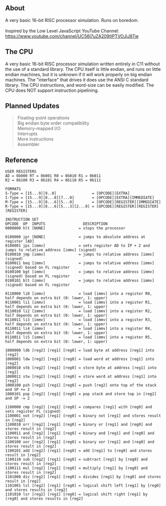 ## About
A very basic 16-bit RISC processor simulation. Runs on boredom.</br>
</br>
Inspired by the Low Level JavaScript YouTube Channel: https://www.youtube.com/channel/UC56l7uZA209tlPTVOJiJ8Tw</br>

## The CPU
A very basic 16-bit RISC processor simulation written entirely in C11 without the use of a standard library. The CPU itself is little endian, and runs on little endian machines, but it is unknown if it will work properly on big endian machines. The "interface" that drives it does use the ANSI C standard library. The CPU instructions, and word-size can be easily modified. The CPU does NOT support instruction pipelining.

## Planned Updates
> Floating-point operations</br>
> Big endian byte order compatibility</br>
> Memory-mapped I/O</br>
> Interrupts</br>
> More instructions</br>
> Assembler</br>

## Reference
```
USER REGISTERS
AD = 0b000 RT = 0b001 R0 = 0b010 R1 = 0b011
R2 = 0b100 R3 = 0b101 R4 = 0b110 R5 = 0b111

FORMATS
S-Type = [15...9][9..0]                = [OPCODE][EXTRA]
I-Type = [15...9][8...8][7...0]        = [OPCODE][EXTRA][IMMEDIATE]
M-Type = [15...9][8...6][5...0]        = [OPCODE][REGISTER][IMMEDIATE]
R-Type = [15...9][8...6][5...3][2...0] = [OPCODE][REGISTER][REGISTER][REGISTER]

INSTRUCTION SET
OPCODE  OP  INPUTS                 DESCRIPTION
0000000 hlt [NONE]               = stops the processor

0100000 jpr [NONE]               = jumps to absolute address at register [AD]
0100001 jps [immv]               = sets register AD to IP + 2 and jumps to relative address [immv] (signed)
0100010 jmp [immv]               = jumps to relative address [immv] (signed)
0100011 beq [immv]               = jumps to relative address [immv] (signed) based on FL register
0100100 bgt [immv]               = jumps to relative address [immv] (signed) based on FL register
0100101 blt [immv]               = jumps to relative address [immv] (signed) based on FL register

0110000 li0 [immv]               = load [immv] into a register R0, half depends on extra bit (0: lower, 1: upper)
0110001 li1 [immv]               = load [immv] into a register R1, half depends on extra bit (0: lower, 1: upper)
0110010 li2 [immv]               = load [immv] into a register R2, half depends on extra bit (0: lower, 1: upper)
0110011 li3 [immv]               = load [immv] into a register R3, half depends on extra bit (0: lower, 1: upper)
0110011 li4 [immv]               = load [immv] into a register R4, half depends on extra bit (0: lower, 1: upper)
0110011 li5 [immv]               = load [immv] into a register R5, half depends on extra bit (0: lower, 1: upper)

1000000 ldb [reg2] [reg1] [reg0] = load byte at address [reg1] into [reg2]
1000001 ldw [reg2] [reg1] [reg0] = load word at address [reg1] into [reg2]
1000010 stb [reg2] [reg1] [reg0] = store byte at address [reg1] into [reg2]
1000011 stw [reg2] [reg1] [reg0] = store word at address [reg1] into [reg2]
1000100 psh [reg2] [reg1] [reg0] = push [reg2] onto top of the stack and SP += 2
1000101 pop [reg2] [reg1] [reg0] = pop stack and store top in [reg2] and SP -= 2

1100000 cmp [reg2] [reg1] [reg0] = compares [reg1] with [reg0] and sets register FL (signed)
1100001 not [reg2] [reg1] [reg0] = binary not [reg1] and stores result in [reg2]
1100010 orr [reg2] [reg1] [reg0] = binary or [reg1] and [reg0] and stores result in [reg2]
1100011 and [reg2] [reg1] [reg0] = binary and [reg1] and [reg0] and stores result in [reg2]
1100100 xor [reg2] [reg1] [reg0] = binary xor [reg1] and [reg0] and stores result in [reg2]
1100101 add [reg2] [reg1] [reg0] = add [reg1] to [reg0] and stores result in [reg2]
1100110 sub [reg2] [reg1] [reg0] = subtract [reg1] by [reg0] and stores result in [reg2]
1100111 mul [reg2] [reg1] [reg0] = multiply [reg1] by [reg0] and stores result in [reg2]
1101000 div [reg2] [reg1] [reg0] = divides [reg1] by [reg0] and stores result in [reg2]
1101001 lsl [reg2] [reg1] [reg0] = logical shift left [reg1] by [reg0] and stores results in [reg2]
1101010 lsr [reg2] [reg1] [reg0] = logical shift right [reg1] by [reg0] and stores results in [reg2]
```
